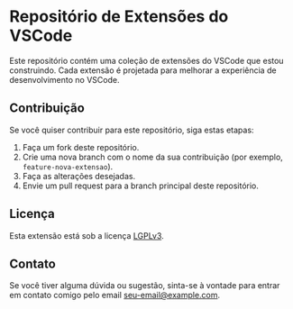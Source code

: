 # Repositório de Extensões do VSCode

Este repositório contém uma coleção de extensões do VSCode que estou construindo. Cada extensão é projetada para melhorar a experiência de desenvolvimento no VSCode.

## Contribuição

Se você quiser contribuir para este repositório, siga estas etapas:

1. Faça um fork deste repositório.
2. Crie uma nova branch com o nome da sua contribuição (por exemplo, `feature-nova-extensao`).
3. Faça as alterações desejadas.
4. Envie um pull request para a branch principal deste repositório.

## Licença

Esta extensão está sob a licença [LGPLv3](https://www.gnu.org/licenses/lgpl-3.0.html).

## Contato

Se você tiver alguma dúvida ou sugestão, sinta-se à vontade para entrar em contato comigo pelo email [seu-email@example.com](mailto:seu-email@example.com).
